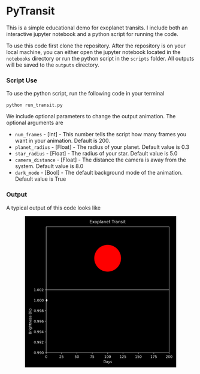 # PyTransit

This is a simple educational demo for exoplanet transits. I include both an interactive jupyter notebook and a python script for running the code. 

To use this code first clone the repository. After the repository is on your local machine, you can either open the jupyter notebook located in the `notebooks` directory or run the python script in the `scripts` folder. All outputs will be saved to the `outputs` directory.

### Script Use

To use the python script, run the following code in your terminal

```
python run_transit.py
```
We include optional parameters to change the output animation. The optional arguments are

* `num_frames` - [Int] - This number tells the script how many frames you want in your animation. Default is 200.
* `planet_radius` - [Float] - The radius of your planet. Default value is 0.3
* `star_radius` - [Float] - The radius of your star. Default value is 5.0
* `camera_distance` - [Float] - The distance the camera is away from the system. Default value is 8.0
* `dark_mode` - [Bool] - The default background mode of the animation. Default value is True

### Output

A typical output of this code looks like

<p align="center">
    <img src="outputs/exoplanet.gif" width="80%">
</p>
